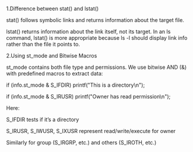 1.Difference between stat() and lstat()

stat() follows symbolic links and returns information about the target file.

lstat() returns information about the link itself, not its target.
In an ls command, lstat() is more appropriate because ls -l should display link info rather than the file it points to.

2.Using st_mode and Bitwise Macros

st_mode contains both file type and permissions.
We use bitwise AND (&) with predefined macros to extract data:

if (info.st_mode & S_IFDIR)
    printf("This is a directory\n");

if (info.st_mode & S_IRUSR)
    printf("Owner has read permission\n");


Here:

S_IFDIR tests if it’s a directory

S_IRUSR, S_IWUSR, S_IXUSR represent read/write/execute for owner

Similarly for group (S_IRGRP, etc.) and others (S_IROTH, etc.)

